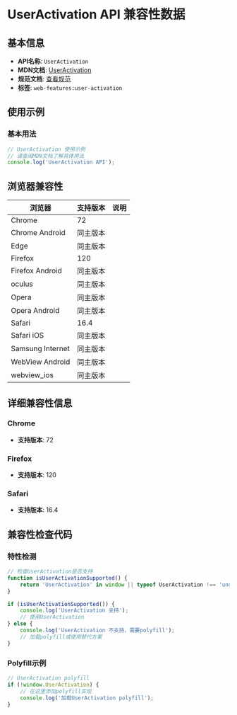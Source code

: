 # UserActivation API 兼容性数据

## 基本信息

- **API名称**: `UserActivation`
- **MDN文档**: [UserActivation](https://developer.mozilla.org/docs/Web/API/UserActivation)
- **规范文档**: [查看规范](https://html.spec.whatwg.org/multipage/interaction.html#the-useractivation-interface)
- **标签**: `web-features:user-activation`

## 使用示例

### 基本用法

```javascript
// UserActivation 使用示例
// 请查阅MDN文档了解具体用法
console.log('UserActivation API');
```

## 浏览器兼容性

| 浏览器 | 支持版本 | 说明 |
|--------|----------|------|
| Chrome | 72 |  |
| Chrome Android | 同主版本 |  |
| Edge | 同主版本 |  |
| Firefox | 120 |  |
| Firefox Android | 同主版本 |  |
| oculus | 同主版本 |  |
| Opera | 同主版本 |  |
| Opera Android | 同主版本 |  |
| Safari | 16.4 |  |
| Safari iOS | 同主版本 |  |
| Samsung Internet | 同主版本 |  |
| WebView Android | 同主版本 |  |
| webview_ios | 同主版本 |  |

## 详细兼容性信息

### Chrome

- **支持版本**: 72

### Firefox

- **支持版本**: 120

### Safari

- **支持版本**: 16.4

## 兼容性检查代码

### 特性检测

```javascript
// 检查UserActivation是否支持
function isUserActivationSupported() {
    return 'UserActivation' in window || typeof UserActivation !== 'undefined';
}

if (isUserActivationSupported()) {
    console.log('UserActivation 支持');
    // 使用UserActivation
} else {
    console.log('UserActivation 不支持，需要polyfill');
    // 加载polyfill或使用替代方案
}
```

### Polyfill示例

```javascript
// UserActivation polyfill
if (!window.UserActivation) {
    // 在这里添加polyfill实现
    console.log('加载UserActivation polyfill');
}
```

